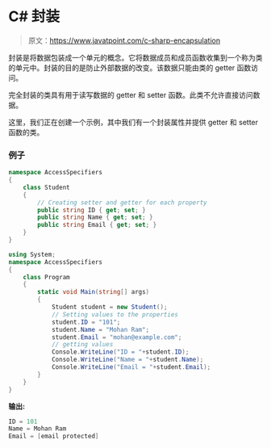 # C# 封装

> 原文：<https://www.javatpoint.com/c-sharp-encapsulation>

封装是将数据包装成一个单元的概念。它将数据成员和成员函数收集到一个称为类的单元中。封装的目的是防止外部数据的改变。该数据只能由类的 getter 函数访问。

完全封装的类具有用于读写数据的 getter 和 setter 函数。此类不允许直接访问数据。

这里，我们正在创建一个示例，其中我们有一个封装属性并提供 getter 和 setter 函数的类。

### 例子

```cs
namespace AccessSpecifiers
{
    class Student
    {
        // Creating setter and getter for each property
        public string ID { get; set; }
        public string Name { get; set; }
        public string Email { get; set; }
    }
}

```

```cs
using System;
namespace AccessSpecifiers
{
    class Program
    {
        static void Main(string[] args)
        {
            Student student = new Student();
            // Setting values to the properties
            student.ID = "101";
            student.Name = "Mohan Ram";
            student.Email = "mohan@example.com";
            // getting values
            Console.WriteLine("ID = "+student.ID);
            Console.WriteLine("Name = "+student.Name);
            Console.WriteLine("Email = "+student.Email);
        }
    }
}

```

**输出:**

```cs
ID = 101
Name = Mohan Ram
Email = [email protected]

```